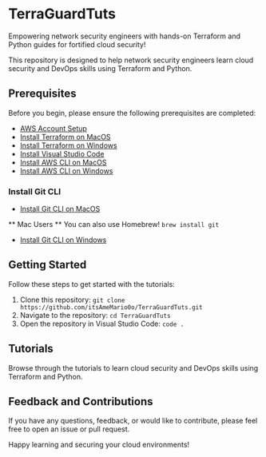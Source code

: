 # TerraGuardTuts
Empowering network security engineers with hands-on Terraform and Python guides for fortified cloud security!

This repository is designed to help network security engineers learn cloud security and DevOps skills using Terraform and Python.

## Prerequisites

Before you begin, please ensure the following prerequisites are completed:

- [AWS Account Setup](https://aws.amazon.com/)
- [Install Terraform on MacOS](https://learn.hashicorp.com/tutorials/terraform/install-cli?in=terraform/aws-get-started)
- [Install Terraform on Windows](https://learn.hashicorp.com/tutorials/terraform/install-cli?in=terraform/aws-get-started)
- [Install Visual Studio Code](https://code.visualstudio.com/download)
- [Install AWS CLI on MacOS](https://docs.aws.amazon.com/cli/latest/userguide/install-cliv2-mac.html)
- [Install AWS CLI on Windows](https://docs.aws.amazon.com/cli/latest/userguide/install-cliv2-windows.html)

### Install Git CLI

- [Install Git CLI on MacOS](https://git-scm.com/download/mac)

** Mac Users ** You can also use Homebrew! 
`brew install git`

- [Install Git CLI on Windows](https://git-scm.com/download/win)

## Getting Started

Follow these steps to get started with the tutorials:

1. Clone this repository: `git clone https://github.com/itsAmeMario0o/TerraGuardTuts.git`
2. Navigate to the repository: `cd TerraGuardTuts`
3. Open the repository in Visual Studio Code: `code .`

## Tutorials

Browse through the tutorials to learn cloud security and DevOps skills using Terraform and Python.

## Feedback and Contributions

If you have any questions, feedback, or would like to contribute, please feel free to open an issue or pull request.

Happy learning and securing your cloud environments!